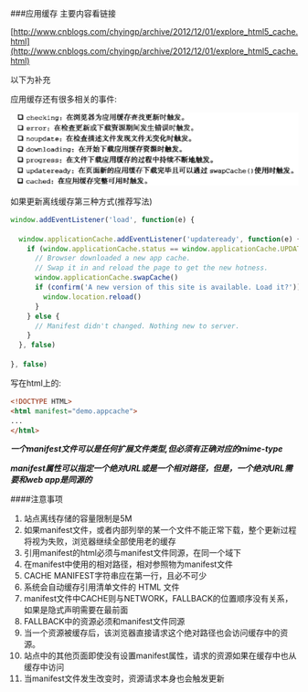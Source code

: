 ###应用缓存
主要内容看链接

[http://www.cnblogs.com/chyingp/archive/2012/12/01/explore_html5_cache.html](http://www.cnblogs.com/chyingp/archive/2012/12/01/explore_html5_cache.html)

以下为补充

应用缓存还有很多相关的事件:

![manifest.jpg](img/manifest.jpg)

如果更新离线缓存第三种方式(推荐写法)

```javascript
window.addEventListener('load', function(e) {
 
  window.applicationCache.addEventListener('updateready', function(e) {
    if (window.applicationCache.status == window.applicationCache.UPDATEREADY){
      // Browser downloaded a new app cache.
      // Swap it in and reload the page to get the new hotness.
      window.applicationCache.swapCache()
      if (confirm('A new version of this site is available. Load it?')) {
        window.location.reload()
      }
    } else {
      // Manifest didn't changed. Nothing new to server.
    }
  }, false)
 
}, false)
```

写在html上的:

```html
<!DOCTYPE HTML>
<html manifest="demo.appcache">
...
</html>
```

**_一个manifest文件可以是任何扩展文件类型,但必须有正确对应的mime-type_**

**_manifest属性可以指定一个绝对URL或是一个相对路径，但是，一个绝对URL需要和web app是同源的_**

####注意事项
1. 站点离线存储的容量限制是5M
2. 如果manifest文件，或者内部列举的某一个文件不能正常下载，整个更新过程将视为失败，浏览器继续全部使用老的缓存
3. 引用manifest的html必须与manifest文件同源，在同一个域下
4. 在manifest中使用的相对路径，相对参照物为manifest文件
5. CACHE MANIFEST字符串应在第一行，且必不可少
6. 系统会自动缓存引用清单文件的 HTML 文件
7. manifest文件中CACHE则与NETWORK，FALLBACK的位置顺序没有关系，如果是隐式声明需要在最前面
8. FALLBACK中的资源必须和manifest文件同源
9. 当一个资源被缓存后，该浏览器直接请求这个绝对路径也会访问缓存中的资源。
10. 站点中的其他页面即使没有设置manifest属性，请求的资源如果在缓存中也从缓存中访问
11. 当manifest文件发生改变时，资源请求本身也会触发更新